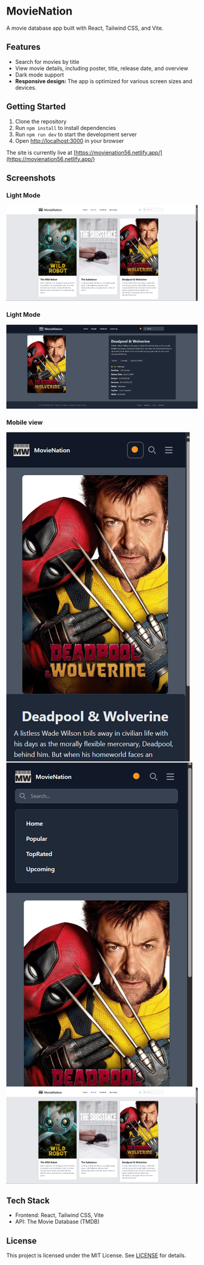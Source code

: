 # MovieNation

A movie database app built with React, Tailwind CSS, and Vite.

## Features

- Search for movies by title
- View movie details, including poster, title, release date, and overview
- Dark mode support
- **Responsive design:** The app is optimized for various screen sizes and devices.

## Getting Started

1. Clone the repository
2. Run `npm install` to install dependencies
3. Run `npm run dev` to start the development server
4. Open [http://localhost:3000](http://localhost:3000) in your browser

The site is currently live at [https://movienation56.netlify.app/](https://movienation56.netlify.app/)

## Screenshots

### Light Mode
![Screenshot 1](https://raw.githubusercontent.com/raghavmalhotra/movieNation/refs/heads/main/screenshots/2.png)

### Light Mode
![Screenshot 2](https://raw.githubusercontent.com/raghavmalhotra/movieNation/refs/heads/main/screenshots/3.png)

### Mobile view
![Screenshot 3](https://raw.githubusercontent.com/raghavmalhotra/movieNation/refs/heads/main/screenshots/4.png)
![Screenshot 4](https://raw.githubusercontent.com/raghavmalhotra/movieNation/refs/heads/main/screenshots/5.png)
![Screenshot 5](https://raw.githubusercontent.com/raghavmalhotra/movieNation/refs/heads/main/screenshots/6.png)

## Tech Stack

- Frontend: React, Tailwind CSS, Vite
- API: The Movie Database (TMDB)

## License

This project is licensed under the MIT License. See [LICENSE](LICENSE) for details.

